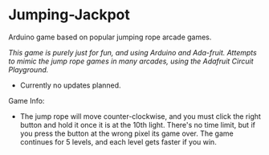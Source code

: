 # Jumping-Jackpot
Arduino game based on popular jumping rope arcade games. 

*This game is purely just for fun, and using Arduino and Ada-fruit. Attempts to mimic the jump rope games in many arcades, using the Adafruit Circuit Playground.*
* Currently no updates planned.

Game Info:
* The jump rope will move counter-clockwise, and you must click the right button and hold it once it is at the 10th light. There's no time limit, but if you press the button at the wrong pixel its game over. The game continues for 5 levels, and each level gets faster if you win. 


